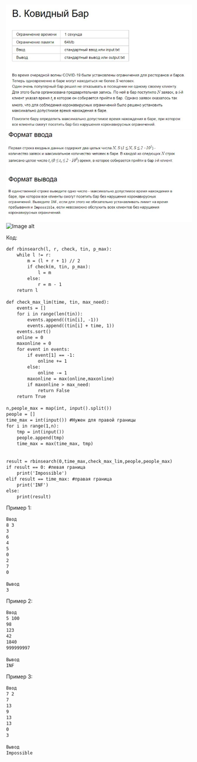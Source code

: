 
![Image alt](https://github.com/AshenRain/YandexContest/raw/main/Another/ML_Internship_2021_Fall-Winter/Task_B/1.jpg)
![Image alt](https://github.com/AshenRain/YandexContest/raw/main/Another/ML_Internship_2021_Fall-Winter/Task_B/2.jpg)
![Image alt](https://github.com/AshenRain/YandexContest/raw/main/Another/ML_Internship_2021_Fall-Winter/Task_B/3.jpg)


Код:

```
def rbinsearch(l, r, check, tin, p_max):
    while l != r:
        m = (l + r + 1) // 2
        if check(m, tin, p_max):
            l = m
        else:
            r = m - 1
    return l

def check_max_lim(time, tin, max_need): 
    events = []
    for i in range(len(tin)):
        events.append((tin[i], -1))
        events.append((tin[i] + time, 1))
    events.sort()
    online = 0
    maxonline = 0
    for event in events:
        if event[1] == -1:
            online += 1
        else:
            online -= 1
        maxonline = max(online,maxonline)
        if maxonline > max_need: 
            return False 
    return True 

n,people_max = map(int, input().split())
people = []
time_max = int(input()) #Нужен для правой границы
for i in range(1,n):
    tmp = int(input())
    people.append(tmp)
    time_max = max(time_max, tmp)


result = rbinsearch(0,time_max,check_max_lim,people,people_max)
if result == 0: #левая граница
    print('Impossible')
elif result == time_max: #правая граница
    print('INF')
else:
    print(result)

```

Пример 1:

```
Ввод
8 3
3
6
4
5
0
2
7
0

Вывод
3

```

Пример 2:

```
Ввод
5 100
98
123
42
1840
999999997

Вывод
INF

```

Пример 3:

```
Ввод
7 2
7
13
9
13
13
0
3

Вывод
Impossible


```
